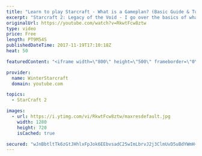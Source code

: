 ```yaml
---
title: "Learn to play Starcraft - What is a Gameplan? (Basic Guide & Tutorial)"
excerpt: "Starcraft 2: Legacy of the Void - I go over the basics of what a gameplan in starcraft 2 is and how to put one together.  Note this is not a guide on WHAT gameplan you should be using as each race!"
originalUrl: https://youtube.com/watch?v=RkwtFcw8ztw
type: video
price: Free
length: PT9M54S
publishedDateTime: 2017-11-19T17:10:18Z
heat: 50

featuredContent: "<iframe width=\"800\" height=\"500\" frameborder=\"0\" src=\"https://www.youtube.com/embed/RkwtFcw8ztw\" allow=\"accelerometer; autoplay; encrypted-media; gyroscope; picture-in-picture\" allowfullscreen></iframe>"

provider:
  name: WinterStarcraft
  domain: youtube.com

topics:
  - StarCraft 2

images:
  - url: https://i.ytimg.com/vi/RkwtFcw8ztw/maxresdefault.jpg
    width: 1280
    height: 720
    isCached: true

secured: "wJnBbtltTk6zGtJHhlxFpJok6EEbvsadC25wImLbrvJ2j3ClmUvD5uBdYWmH+lnoxU84VOkVravaDoUKciGKNIMyfnimDoUXiOjVnrcHAwox4xFETmyNjduDMchoOr3muQchSPvDbNOD+n1J9Y8EZ3+SjIq3Q19/ctTVBDxECSRHYnDS5Y8hcWTVUwcQbMi7qNgJQBfZykOBbwZifHuU0wiBF9z6Er2u1xSIdWKeOH71DMoB2nM12Mt4OstQ3qHQDwAqffQLVSscbhdnmKrBYepleL/9CUEeY6dTHjbcdwEVN5fcH399YedkVSYQb97lpR3xBf/44wHoLHAi+Xg3BF3rxkcR8zXHXB1KJ/rGtCTi+/APBl1fqiLsORgcDJNirjXeHi+3oVxKXyLdOKHGyevd2zJHWu/xW684tUdx/9U=;MICX3G+cEWFcXMcltLJSgg=="
---
```


